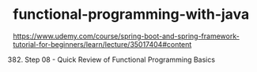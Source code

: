 # functional-programming-with-java

https://www.udemy.com/course/spring-boot-and-spring-framework-tutorial-for-beginners/learn/lecture/35017404#content

382. Step 08 - Quick Review of Functional Programming Basics
